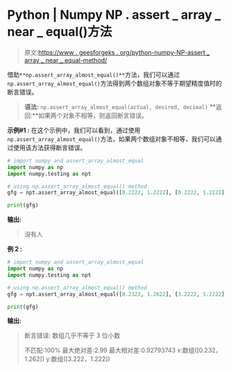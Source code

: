 # Python | Numpy NP . assert _ array _ near _ equal()方法

> 原文:[https://www . geesforgeks . org/python-numpy-NP-assert _ array _ near _ equal-method/](https://www.geeksforgeeks.org/python-numpy-np-assert_array_almost_equal-method/)

借助`**np.assert_array_almost_equal()**`方法，我们可以通过`np.assert_array_almost_equal()`方法得到两个数组对象不等于期望精度值时的断言错误。

> **语法:** `np.assert_array_almost_equal(actual, desired, decimal)`
> **返回:**如果两个对象不相等，则返回断言错误。

**示例#1 :**
在这个示例中，我们可以看到，通过使用`np.assert_array_almost_equal()`方法，如果两个数组对象不相等，我们可以通过使用该方法获得断言错误。

```py
# import numpy and assert_array_almost_equal
import numpy as np
import numpy.testing as npt

# using np.assert_array_almost_equal() method
gfg = npt.assert_array_almost_equal([0.2222, 1.2222], [0.2222, 1.2222], decimal = 3)

print(gfg)
```

**输出:**

> 没有人

**例 2 :**

```py
# import numpy and assert_array_almost_equal
import numpy as np
import numpy.testing as npt

# using np.assert_array_almost_equal() method
gfg = npt.assert_array_almost_equal([0.2322, 1.2622], [3.2222, 1.2222], decimal = 3)

print(gfg)
```

**输出:**

> 断言错误:
> 数组几乎不等于 3 位小数
> 
> 不匹配:100%
> 最大绝对差:2.99
> 最大相对差:0.92793743
> x:数组([0.232，1.262])
> y:数组([3.222，1.222])